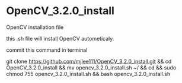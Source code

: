 # OpenCV_3.2.0_install

OpenCV installation file

this .sh file will install OpenCV autometicaly.

commit this command in terminal

git clone https://github.com/mjlee111/OpenCV_3.2.0_install.git && cd OpenCV_3.2.0_install && mv opencv_3.2.0_install.sh ~/ && cd && sudo chmod 755 opencv_3.2.0_install.sh && bash opencv_3.2.0_install.sh
